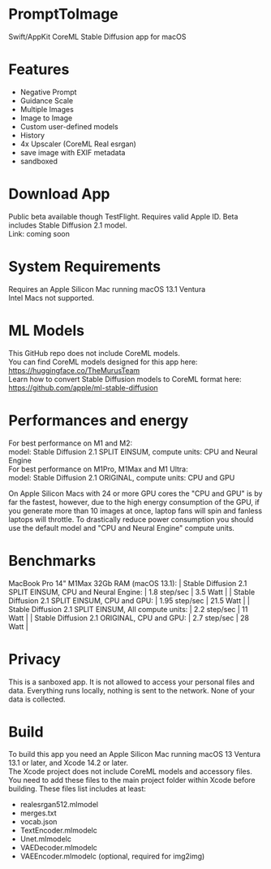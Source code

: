 # PromptToImage
Swift/AppKit CoreML Stable Diffusion app for macOS

# Features
- Negative Prompt
- Guidance Scale
- Multiple Images
- Image to Image
- Custom user-defined models
- History
- 4x Upscaler (CoreML Real esrgan)
- save image with EXIF metadata
- sandboxed

# Download App
Public beta available though TestFlight. Requires valid Apple ID.
Beta includes Stable Diffusion 2.1 model.<br>
Link: coming soon

# System Requirements
Requires an Apple Silicon Mac running macOS 13.1 Ventura<br>
Intel Macs not supported.

# ML Models
This GitHub repo does not include CoreML models.<br>
You can find CoreML models designed for this app here:
https://huggingface.co/TheMurusTeam<br>
Learn how to convert Stable Diffusion models to CoreML format here: https://github.com/apple/ml-stable-diffusion

# Performances and energy
For best performance on M1 and M2:<br>
model: Stable Diffusion 2.1 SPLIT EINSUM, compute units: CPU and Neural Engine<br>
For best performance on M1Pro, M1Max and M1 Ultra:<br>
model: Stable Diffusion 2.1 ORIGINAL, compute units: CPU and GPU<br>

On Apple Silicon Macs with 24 or more GPU cores the "CPU and GPU" is by far the fastest, however, due to the high energy consumption of the GPU, if you generate more than 10 images at once, laptop fans will spin and fanless laptops will throttle. To drastically reduce power consumption you should use the default model and "CPU and Neural Engine" compute units.<br>

# Benchmarks 
MacBook Pro 14" M1Max 32Gb RAM (macOS 13.1):
| Stable Diffusion 2.1 SPLIT EINSUM, CPU and Neural Engine: | 1.8 step/sec  | 3.5 Watt  |
| Stable Diffusion 2.1 SPLIT EINSUM, CPU and GPU:           | 1.95 step/sec | 21.5 Watt |
| Stable Diffusion 2.1 SPLIT EINSUM, All compute units:     | 2.2 step/sec  | 11 Watt   |
| Stable Diffusion 2.1 ORIGINAL, CPU and GPU:               | 2.7 step/sec  | 28 Watt   |


# Privacy
This is a sanboxed app. It is not allowed to access your personal files and data. Everything runs locally, nothing is sent to the network. None of your data is collected. 

# Build 
To build this app you need an Apple Silicon Mac running macOS 13 Ventura 13.1 or later, and Xcode 14.2 or later.<br>
The Xcode project does not include CoreML models and accessory files. You need to add these files to the main project folder within Xcode before building. These files list includes at least:<br>
- realesrgan512.mlmodel
- merges.txt
- vocab.json
- TextEncoder.mlmodelc
- Unet.mlmodelc
- VAEDecoder.mlmodelc
- VAEEncoder.mlmodelc (optional, required for img2img)

